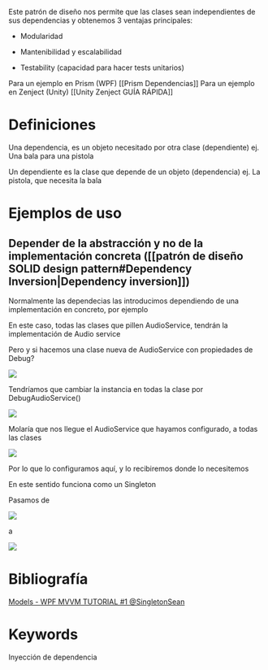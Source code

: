 Este patrón de diseño nos permite que las clases sean independientes de sus dependencias y obtenemos 3 ventajas principales:

- Modularidad
    
- Mantenibilidad y escalabilidad
    
- Testability (capacidad para hacer tests unitarios)


Para un ejemplo en Prism (WPF) [[Prism Dependencias]]
Para un ejemplo en Zenject (Unity) [[Unity Zenject GUÍA RÁPIDA]]

# Definiciones

Una dependencia, es un objeto necesitado por otra clase (dependiente) ej. Una bala para una pistola

Un dependiente es la clase que depende de un objeto (dependencia) ej. La pistola, que necesita la bala

# Ejemplos de uso

## Depender de la abstracción y no de la implementación concreta ([[patrón de diseño SOLID design pattern#Dependency Inversion|Dependency inversion]])

Normalmente las dependecias las introducimos dependiendo de una implementación en concreto, por ejemplo

En este caso, todas las clases que pillen AudioService, tendrán la implementación de Audio service

Pero y si hacemos una clase nueva de AudioService con propiedades de Debug?

![](https://lh7-rt.googleusercontent.com/u/0/docs/AHkbwyKvYVYiGAovySgahU6ltvY2vcU23kvYrwaxuItJixiyl7Nm8tkNAJkRdDhWR0kGZFZ4rA7lGIXBy7tIFxf9VuyGPj-wx3mu7OVWQc8jntmGeFPkX21nIzBtPUDxnDhmzIA_5MxhaqRt56XShaIAiEehUkGe7cxWV8GS-jOgq5xXK8yThwMk7pW9ppJkToO5I3SrQ8kCpI8CHNFIjJxpFuPrYJz8jDqy7pLieVzu_dgA8HciujPtg2X78OtzklndtqsM5bBCP3XPGT10Gc6inbYckI2rOFnPQGGKAdqVFN0GUecVmzRnbcppOQ0RNF7mbmr8mtuYcpozPOzBDeQ4qIZRq3EGj-VIcpqBoumMvetXWohZ3KmWBhQvz0QpMvoaEXHpHB6MC_FcED0WyKNK1FYWFwKr83q5EKp2VDAlRKSkArjlTEgAC713J2pmuGj7-hUMxR7z3tqepeSz9cKkWfhQsGlJ_fLqcF5JcGB6-J1O_AC-S-sOCz9qMqhGemBm-o-5DnRMii2MRErdn0884aE109ZqjI5z5hcn5FreZIvEfaWhUwtOSLVHjQMevZqYg4bBFd3C_b8-5rm8Xv28pFHH0t56-eQhYQJQ3ybQAcbIsBiH02XUcNp3RcroIzKQstuvu7MoT3EMPyAeF6eG3NyeWHd4W5vCi1gl-v8YBeD6GfrP0ElT84TcquXRuL44aBF54g4xYeMV1RNeIHHWz4k1Pxh7mLygdSOQ2bwxfteLnRl_lmukSRQVf-MAFH5LSf_4uvWHTeyeuryr6P18kB27ofcLOJkh6GL1c93FEAL2-vC3to42X1ACImzptYPLjO8gO96BpamQPHiiStoa_FsqubMT767cYW7c_kl0u7TVcGGEbNlpTW-AmPu87gwb-koqIdavOPmQwQWU1AuSNcNa5F5FcPaLBQ)

Tendríamos que cambiar la instancia en todas la clase por DebugAudioService()

![](https://lh7-rt.googleusercontent.com/u/0/docs/AHkbwyIcR3Ooesoll8zHNHuCD82FnMvLJQ7bLloYX4zITTCHY9lwM6xF74X0rW_2rQrr_QXzkfrQigMfAWWZYCtFqLiDqTaBS-8oX3pIyvgb-Ld6SQoO0M5G1_HKF5ljv4oRLSaknkEJLgJrNMEWCrBmMFatFekEChmH92VEifg0YEYTE6GEJAC9ltdG5YDzmsYH-RokfET8k01vK1Knm_KE2OarvRV1l0NV8O1WNxU-aUhjBSLb8voXGa-LUNIE63bb8jBxEpMCeJtHWbAm9jHHS59vIdBxTgqwSkqd1Ku9GPnsofpdtQNSWOVbueR2TLrlM3uI4SzshpYbA1FxNlrE_dm5QE9YnEDF7xdwD2Eor-4J-ELr6dBpVCCnMDnoaZrvccB_JL546mDPHt-p8YkkYzCK24-GPNkrX14JlLlmKZKe8wrHH_ReZJqhiWCuXxw6MRdD1BYdVb5UnduSOTX8_kbkepBnQwC5ge5EUt4KLZxoTWlXhZB4_jvk03zpS7wK_so98TvPs5ddRBQRLb4bPiEENbGttYt1XeFaCNmOSJ9Wu6lDfWgg7TdqV7XlhJTB9sGClGNoTQXmzTLjyd2_qnNgE5HD8A_D6DrQunuE3_RzTfh94DYmMp8iqdpZHtRQXwzSoE9XzRIXbaIp1LfXW6vYORJJZ0rVSnMaN9p_TaIKz6qWgK3lKbVL1KqOt6RlkSSV9d_EDJcW8o8bZR1qyZQK-_0cYl1-np1U1Yq_10ALgeDMPxKQpfM1vCcIhed0xfJJggkdn9bwJvNRYbaUA1RCVX0RChEdRKQ9Qf_eZQfnOaneYWq73dcDjBs_z_s40Gz3vJCWRnZ-VK-blVdzUsGGwJkOcZf8A75Jf0cDnWCbvofXl7k_px1kTxAUloPCgseRGEIbNsYycBosbeaZL2wkIaAB0ZKBFA)

Molaría que nos llegue el AudioService que hayamos configurado, a todas las clases

![](https://lh7-rt.googleusercontent.com/u/0/docs/AHkbwyLWD0rfawcqBdw8uOlYrc_1YAWIDLJQip4besjMiy6kZWgVf16MxTEOmPSfInB4D0H7XAW5MaYldMXLeoUUWukMds5FrkBPsyCGTGgJ7XLzFvA8yD0vXNlQmypZoE-BZUnRf7A89RPBeOM3jsgABCPDqlEUI_YME3cqojWSC5tL4u0G9qpYbX33Nw-vDeUD49duVdtKGGCaGAmKgrzyh9cfMiULpl4HtW2QVUrQOkoeZSu7atKyjagu-D3v-GF7_xrqTjwsaXPh7h8sL_Kav7Lx_TX671AD-Ml5K9249UUN1aK6HGyMwVsmY-rQFi79KOlrB-QlXwTe5T11YZXrt5yxQZJQEE4FIc3ix2LEgTOGDpTeD5JrLcqu2JzMCamIOV762-7ddOoORkudBYdOaZ6dZ4WXjKx9mpgtTHNNk6VA8VG_yARPQlsEs5ZCzAa4g0DH3ephahOAIV195B91PuGWhdHIIj57aSWuUGuIUcQaiGAPk_Lp23m69cbfZdQj6pg4ZFy-K9KDqDoz2LAHSl2xFCrgE2Dxq2gUexQfa6RJ7c552stfuS5IRchYidkvo4ATBBl-RZgKJGd7wHyMW6htGUBSNzVHtghu_PkFpvdHNFndzFu0UaTPeC133-gszkflS2yRCroOlcbQM0egHdW2HYX8MvF2tHGgkvcPr0SCqfZH8jrzghy978Y35VdPPF6uM73Y_fvcrG_oiVpAnVCtPVOiRLw9gIjdnLu0307ropv5AaxeWtTtEmpTSLoCXWaJYrQ2X7GMwZQrNPP1B2R9sfdKEjgImmScn9RvaJcg8SaCAQ5YrtlVFXDYEYHJ1QGO3MVJUUicSG5ZrSTdz_IRzPtJOsz6YACqXBKfq0lvQx45GKVbtcEUJNH8ppXMslapRyCBA_wWSb5uWPbsiUUXwQpfTFEG5g)

Por lo que lo configuramos aquí, y lo recibiremos donde lo necesitemos

En este sentido funciona como un Singleton

Pasamos de

![](https://lh7-rt.googleusercontent.com/u/0/docs/AHkbwyL3e9_-qbxeRzRPFdqleLe4JvnMJk6i98PFmPhj4321cgpJ1nrw7bFijX9N1muc0xEJQlJ4LL0FMvSEDKJShWWZaXG66QUThQVAcIkmuj3NR4I_ADLPXtBsMsl6Td4XYSDjSb36WtTi3lgBKZK8Xli7hDXNRv6wyNZw-RcaGAR25vJpzNomKL38k_yjVVF1bX6QM77fn1sxcHNQQ3EgpLI_eEv_UCWdDDzggZ7HzYfXDFe9cqyH8icXkuUgzjQbC3WyomCtCDyKpxHyxwW_U4Lo-HnVMbyROV8S_ly2VMMwpMk4HEELLzRErGuMeW4vn9igRNqhPhyR8StsYjJTmpgkZirRaupVESfBzssctupeTxBye6dmjjFlnzdqQSdaZN1bv8Za8BGQ6OSvv-S7iETk6-juFCT4ae7mZ1SKaBsysPP-ladSC0qkruIe0rLul7p7FZZwbxhyWhJG5osedzDqtqzn7qqsU944IAjnR1IQIlMFHgDqrtlHci8Z9kFfYskrduviCEP_BE5AVzChkLgueL0poalIzQkQi3gK_XnafNSpgwf82Z9cRtIPIaSBnt5zy5I5nuInRy6q8NcdbHU8XuufnpMBZUUOF1-qHpHPBtubii2s-MPp29w49_SJh8ntByHETf8a6OOBhNYu5W34BYfrwNJnP1EGy0DitfCKShReRcjiWgHJV3Nnr0yDjohafbPCBgm5--qiOrD1iyjsPxWJgvKONj8O_-deuLYNB2_CMwYOQR-Oem9GQLFyfFLpxhBHoglqiuGKqF5kB0c1u26TY8h2bflSaEgWWshUf7uMlTckI9OzjKSuzNMKjQ3tPjA1qqsRHkpIfARt165Jd-gU_F1w9Fq6HmAmyb9Fby-Fe6ykFno15-YWBCjSnNEvqwshzZ95WJP-mLcV18JADD5zpx5hUA)

a

![](https://lh7-rt.googleusercontent.com/u/0/docs/AHkbwyJ7RFPzEPbfPpfg_wbFv6H-E084iWsLIuHOF8_EMphl1DHbtMQ5A61wVU2j2Jjqu6SsPoGz9vO2iQsU_OKxpWA5Zdb4xQKXyyUN_bw10cOe0WTmvBoHcB1e24dEcpbYoBpyf1JmCuajXf5ei9a-IZFyhohOXwDolaKSF3yf0FUnsOi3KKFnLhZ-xML84K8UWK1qLuK8tp3yaUHw1rI_GQq2ZIfRrOvx5ScLmTDdWElJOgRYiftFCf2v4Ii_bhLO_Z4tSpQfnyQHa5mm1-PkDrftMAdSLcOuCPWCX5w4w84rb2aLwtazfsww5a9_ykMQSEfvaHHHyrURr1WeXlSTdkoF-8oBuz-HXwapBinzI56OSwQ8Khvf3s0N-xfZekoKYmPMIHJE19gpZ1Ch-oQ4i2n8b1FW5xaqukPafphYAoRKKw9enh6934xNEne2fRPoaGQEUHDnvL6ldLMUg5eYMj7NpyLoiLxaPvMAD5NERXgWVHNP1H_fs9rzQ-Mk2613TA1wuUHR7z1ktiKEcf3UHAu-Cm1hqYMZFSHg-FBjG2J3BjUjHCgfGAO7mlRdPazV0ZqliAgx8hLPK6wvpWJQqq7YV928cZguwPEfRlw-mkHT7K0--5m9mcjd7AZ68AsiDhx7hciLgJIX6tkqXA7DAogRjZhxPMD53Dpq0peATvwD3A28KJqD2oT744AvXKY0iRRtL_cxKTGf_zNuwp0KopyP6CKMK_T7oLtAdBWbhide36DJeQiwh90rtSShIZWlXdR1C16MCU7BdZdAj7IXd5SveEMS79wR5oKdoR2ZNssAb8XDRX3NlRAzSOdTnjWUNQBuOVComOtpbO8nrkFtzsgjKnQue_oach7mfenkaJGtrufmmQXXiAyV9-cBND4znUgsLnvErmWisBqgG3I3DanajP-NegqGhQ)

# Bibliografía

[Models - WPF MVVM TUTORIAL #1 @SingletonSean](https://youtu.be/fZxZswmC_BY?list=PLA8ZIAm2I03hS41Fy4vFpRw8AdYNBXmNm)

# Keywords

Inyección de dependencia
